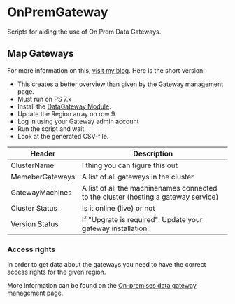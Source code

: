 # OnPremGateway

Scripts for aiding the use of On Prem Data Gateways.

## Map Gateways

For more information on this, [visit my blog]('https://www.mikaelsand.se/öasödalsjd'). Here is the short version:

- This creates a better overview than given by the Gateway management page.
- Must run on PS 7.x
- Install the [DataGateway Module]('https://docs.microsoft.com/en-us/powershell/module/datagateway/?view=datagateway-ps').
- Update the Region array on row 9.
- Log in using your Gateway admin account
- Run the script and wait.
- Look at the generated CSV-file.

| Header      | Description |
| ----------- | ----------- |
| ClusterName      | I thing you can figure this out       |
| MemeberGateways   | A list of all gateways in the cluster        |
|GatewayMachines| A list of all the machinenames connected to the cluster (hosting a gateway service) |
|Cluster Status|Is it online (live) or not|
|Version Status|If "Upgrate is required": Update your gateway installation.|

### Access rights

In order to get data about the gateways you need to have the correct access rights for the given region. 

More information can be found on the [On-premises data gateway management]('https://docs.microsoft.com/en-us/power-platform/admin/onpremises-data-gateway-management') page.
